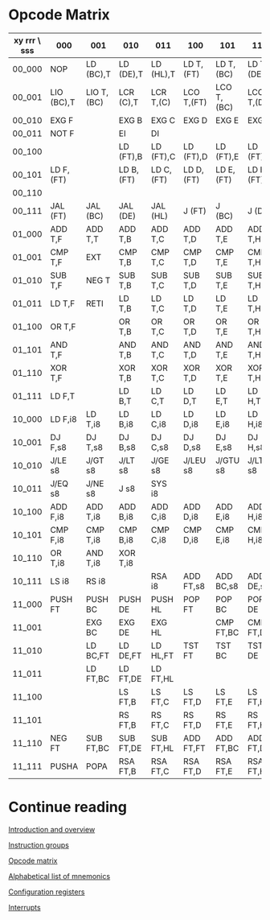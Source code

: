 # Opcode Matrix
<div style="white-space:nowrap;">

| xy rrr \ sss | 000         | 001         | 010         | 011         | 100         | 101         | 110         | 111         |
|--------------|-------------|-------------|-------------|-------------|-------------|-------------|-------------|-------------|
| 00_000       | NOP         | LD (BC),T   | LD (DE),T   | LD (HL),T   | LD T,(FT)   | LD T,(BC)   | LD T,(DE)   | LD T,(HL)   |
| 00_001       | LIO (BC),T  | LIO T,(BC)  | LCR (C),T   | LCR T,(C)   | LCO T,(FT)  | LCO T,(BC)  | LCO T,(DE)  | LCO T,(HL)  |
| 00_010       | EXG F       |             | EXG B       | EXG C       | EXG D       | EXG E       | EXG H       | EXG L       |
| 00_011       | NOT F       |             | EI          | DI          |             |             |             |             |
| 00_100       |             |             | LD (FT),B   | LD (FT),C   | LD (FT),D   | LD (FT),E   | LD (FT),H   | LD (FT),L   |
| 00_101       | LD F,(FT)   |             | LD B,(FT)   | LD C,(FT)   | LD D,(FT)   | LD E,(FT)   | LD H,(FT)   | LD L,(FT)   |
| 00_110       |             |             |             |             |             |             |             |             |
| 00_111       | JAL (FT)    | JAL (BC)    | JAL (DE)    | JAL (HL)    | J (FT)      | J (BC)      | J (DE)      | J (HL)      |
| 01_000       | ADD T,F     | ADD T,T     | ADD T,B     | ADD T,C     | ADD T,D     | ADD T,E     | ADD T,H     | ADD T,L     |
| 01_001       | CMP T,F     | EXT         | CMP T,B     | CMP T,C     | CMP T,D     | CMP T,E     | CMP T,H     | CMP T,L     |
| 01_010       | SUB T,F     | NEG T       | SUB T,B     | SUB T,C     | SUB T,D     | SUB T,E     | SUB T,H     | SUB T,L     |
| 01_011       | LD T,F      | RETI        | LD T,B      | LD T,C      | LD T,D      | LD T,E      | LD T,H      | LD T,L      |
| 01_100       | OR T,F      |             | OR T,B      | OR T,C      | OR T,D      | OR T,E      | OR T,H      | OR  T,L     |
| 01_101       | AND T,F     |             | AND T,B     | AND T,C     | AND T,D     | AND T,E     | AND T,H     | AND T,L     |
| 01_110       | XOR T,F     |             | XOR T,B     | XOR T,C     | XOR T,D     | XOR T,E     | XOR T,H     | XOR T,L     |
| 01_111       | LD F,T      |             | LD B,T      | LD C,T      | LD D,T      | LD E,T      | LD H,T      | LD L,T      |
| 10_000       | LD F,i8     | LD T,i8     | LD B,i8     | LD C,i8     | LD D,i8     | LD E,i8     | LD H,i8     | LD L,i8     |
| 10_001       | DJ F,s8     | DJ T,s8     | DJ B,s8     | DJ C,s8     | DJ D,s8     | DJ E,s8     | DJ H,s8     | DJ L,s8     |
| 10_010       | J/LE s8     | J/GT s8     | J/LT s8     | J/GE s8     | J/LEU s8    | J/GTU s8    | J/LTU s8    | J/GEU s8    |
| 10_011       | J/EQ s8     | J/NE s8     | J s8        | SYS i8      |             |             |             |             |
| 10_100       | ADD F,i8    | ADD T,i8    | ADD B,i8    | ADD C,i8    | ADD D,i8    | ADD E,i8    | ADD H,i8    | ADD L,i8    |
| 10_101       | CMP F,i8    | CMP T,i8    | CMP B,i8    | CMP C,i8    | CMP D,i8    | CMP E,i8    | CMP H,i8    | CMP L,i8    |
| 10_110       | OR T,i8     | AND T,i8    | XOR T,i8    |             |             |             |             |             |
| 10_111       | LS i8       | RS i8       |             | RSA i8      | ADD FT,s8   | ADD BC,s8   | ADD DE,s8   | ADD HL,s8   |
| 11_000       | PUSH FT     | PUSH BC     | PUSH DE     | PUSH HL     | POP FT      | POP BC      | POP DE      | POP HL      |
| 11_001       |             | EXG BC      | EXG DE      | EXG HL      |             | CMP FT,BC   | CMP FT,DE   | CMP FT,HL   |
| 11_010       |             | LD BC,FT    | LD DE,FT    | LD HL,FT    | TST FT      | TST BC      | TST DE      | TST HL      |
| 11_011       |             | LD FT,BC    | LD FT,DE    | LD FT,HL    |             |             |             |             |
| 11_100       |             |             | LS FT,B     | LS FT,C     | LS FT,D     | LS FT,E     | LS FT,H     | LS FT,L     |
| 11_101       |             |             | RS FT,B     | RS FT,C     | RS FT,D     | RS FT,E     | RS FT,H     | RS FT,L     |
| 11_110       | NEG FT      | SUB FT,BC   | SUB FT,DE   | SUB FT,HL   | ADD FT,FT   | ADD FT,BC   | ADD FT,DE   | ADD FT,HL   |
| 11_111       | PUSHA       | POPA        | RSA FT,B    | RSA FT,C    | RSA FT,D    | RSA FT,E    | RSA FT,H    | RSA FT,L    |
</div>

# Continue reading
[Introduction and overview](Introduction.md)

[Instruction groups](InstructionGroups.md)

[Opcode matrix](OpcodeMatrix.md)

[Alphabetical list of mnemonics](AlphabeticalMnemonics.md)

[Configuration registers](ConfigurationRegisters.md)

[Interrupts](Interrupts.md)
